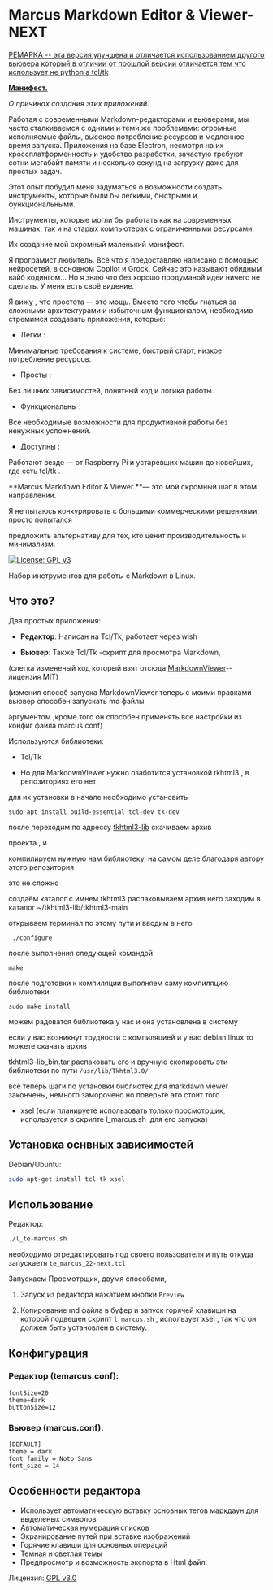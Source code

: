 # Marcus Markdown Editor & Viewer-NEXT
<u> РЕМАРКА -- эта версия улучщена и отличается использованием другого вьювера который в отличии от прошлой версии отличается тем что использует не python а tcl/tk</u>

**<u>Манифест.</u>**

*О  причинах создания этих приложений.*

Работая с современными Markdown-редакторами и вьюверами, мы часто сталкиваемся с одними и теми же проблемами: огромные исполняемые файлы, высокое потребление ресурсов и медленное время запуска. Приложения на базе Electron, несмотря на их кроссплатформенность и удобство разработки, зачастую требуют сотни мегабайт памяти и несколько секунд на загрузку даже для простых задач.

Этот опыт побудил меня задуматься о возможности создать инструменты, которые были бы легкими, быстрыми и функциональными.

 Инструменты, которые могли бы работать как на современных машинах, так и на старых компьютерах с ограниченными ресурсами.

Их создание мой скромный маленький манифест.

Я програмист любитель. Всё что я предоставляю написано с помощью нейросетей, в основном Copilot и Grock. Сейчас это называют обидным вайб кодингом... Но я знаю что без хорошо продуманой идеи ничего 
не сделать. У меня есть своё видение. 

Я вижу , что простота — это мощь. 
Вместо того чтобы гнаться за сложными архитектурами и избыточным функционалом, необходимо стремимся создавать приложения, которые:

- Легки : 

Минимальные требования к системе, быстрый старт, низкое потребление ресурсов.

- Просты : 

Без лишних зависимостей, понятный код и логика работы.

- Функциональны :

 Все необходимые возможности для продуктивной работы без ненужных усложнений.

- Доступны : 

Работают везде — от Raspberry Pi и устаревших машин до новейших, где есть tcl/tk .

**Marcus Markdown Editor & Viewer **— это мой скромный шаг в этом направлении. 

Я не пытаюсь конкурировать с большими коммерческими решениями, просто попытался 

предложить альтернативу для тех, кто ценит производительность и минимализм.

[![License: GPL v3](https://img.shields.io/badge/License-GPLv3-blue.svg)](https://www.gnu.org/licenses/gpl-3.0)

Набор инструментов для работы с Markdown в Linux.

## Что это?

Два простых приложения:

- **Редактор**: Написан на Tcl/Tk, работает через wish

- **Вьювер**: Также Tcl/Tk -скрипт для просмотра Markdown, 

(слегка измененый код который взят отсюда  [MarkdownViewer](https://github.com/ray2501/MarkdownViewer )--лицензия MIT)

(изменил способ запуска MarkdownViewer теперь с моими правками вьювер способен запускать md файлы
  
аргументом ,кроме того он способен применять все настройки из конфиг файла marcus.conf)

Используются  библиотеки:

- Tcl/Tk

-  Но для MarkdownViewer нужно озаботится установкой tkhtml3 , в репозиториях его нет

для их установки в начале необходимо установить 

`sudo apt install build-essential tcl-dev tk-dev`

после переходим по адрессу [tkhtml3-lib](https://github.com/olebole/tkhtml3/tree/main) скачиваем архив

 проекта , и  

компилируем нужную нам библиотеку, на самом деле благодаря автору этого репозитория

 это не сложно

создаём каталог с имнем tkhtml3 распаковываем архив него заходим в каталог ~/tkhtml3-lib/tkhtml3-main

открываем терминал по этому пути и вводим в него

```
 ./configure
```
после выполнения следующей командой 

```
make
```
после подготовки к компиляции выполняем саму компиляцию библиотеки

```
sudo make install
```

можем радоватся библиотека у нас и она установлена в систему

если у вас возникнут трудности с компиляцией и у вас debian linux то можете скачать архив 

tkhtml3-lib_bin.tar распаковать его и вручную скопировать эти библиотеки по пути `/usr/lib/Tkhtml3.0/`

всё теперь шаги по установки библиотек для markdawn viewer закончены, немного заморочено но поверьте это стоит того

- xsel (если планируете использовать только просмотрщик, используется в скрипте l_marcus.sh ,для его запуска)

## Установка оснвных зависимостей

Debian/Ubuntu:
```bash
sudo apt-get install tcl tk xsel
```

## Использование

Редактор:
```bash
./l_te-marcus.sh
```
необходимо отредактировать под своего пользователя и путь откуда запускаетя `te_marcus_22-next.tcl`

Запускаем Просмотрщик, двумя способами, 

1.  Запуск из редактора нажатием кнопки `Preview`

2.  Копирование md файла в буфер и запуск горячей клавиши на которой подвешен скрипт `l_marcus.sh` , использует
xsel , так что он должен быть установлен в систему.


## Конфигурация

### Редактор (temarcus.conf):
```
fontSize=20
theme=dark
buttonSize=12

```

### Вьювер (marcus.conf):
```
[DEFAULT]
theme = dark
font_family = Noto Sans
font_size = 14
```

## Особенности редактора
- Использует автоматическую вставку основных тегов маркдаун для выделеных символов
- Автоматическая нумерация списков
- Экранирование путей при вставке изображений
- Горячие клавиши для основных операций
- Темная и светлая темы
- Предпросмотр и возможность экспорта в Html файл.

Лицензия: [GPL v3.0](https://www.gnu.org/licenses/gpl-3.0.html)
